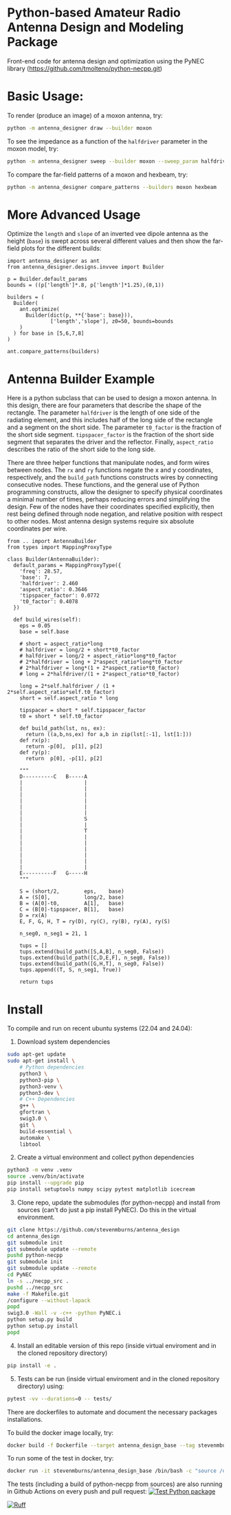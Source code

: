 # Python-based Amateur Radio Antenna Design and Modeling Package

Front-end code for antenna design and optimization using the PyNEC library (https://github.com/tmolteno/python-necpp.git)

# Basic Usage:

To render (produce an image) of a moxon antenna, try:
```bash
python -m antenna_designer draw --builder moxon
```

To see the impedance as a function of the `halfdriver` parameter in the moxon model, try:
```bash
python -m antenna_designer sweep --builder moxon --sweep_param halfdriver
```
To compare the far-field patterns of a moxon and hexbeam, try:
```bash
python -m antenna_designer compare_patterns --builders moxon hexbeam 
```
# More Advanced Usage

Optimize the `length` and `slope` of an inverted vee dipole antenna as the height (`base`) is swept across several different values and then show the far-field plots for the different builds:
```python3
import antenna_designer as ant
from antenna_designer.designs.invvee import Builder

p = Builder.default_params
bounds = ((p['length']*.8, p['length']*1.25),(0,1))

builders = (
  Builder(
    ant.optimize(
	  Builder(dict(p, **{'base': base})),
              ['length','slope'], z0=50, bounds=bounds
    )
  ) for base in [5,6,7,8]
)

ant.compare_patterns(builders)
```

# Antenna Builder Example
Here is a python subclass that can be used to design a moxon antenna.
In this design, there are four parameters that describe the shape of the rectangle. The parameter `halfdriver` is the length of one side of the radiating element, and this includes half of the long side of the rectangle and a segment on the short side. The parameter `t0_factor` is the fraction of the short side segment. `tipspacer_factor` is the fraction of the short side segment that separates the driver and the reflector. Finally, `aspect_ratio` describes the ratio of the short side to the long side.

There are three helper functions that manipulate nodes, and form wires between nodes. The `rx` and `ry` functions negate the x and y coordinates, respectively, and the `build_path` functions constructs wires by connecting consecutive nodes. These functions, and the general use of Python programming constructs, allow the designer to specify physical coordinates a minimal number of times, perhaps reducing errors and simplifying the design. Few of the nodes have their coordinates specified explicitly, then rest being defined through node negation, and relative position with respect to other nodes. Most antenna design systems require six absolute coordinates per wire.

```python3
from .. import AntennaBuilder
from types import MappingProxyType

class Builder(AntennaBuilder):
  default_params = MappingProxyType({
	'freq': 28.57,
    'base': 7,
    'halfdriver': 2.460
    'aspect_ratio': 0.3646
    'tipspacer_factor': 0.0772
    't0_factor': 0.4078
  })

  def build_wires(self):
    eps = 0.05
	base = self.base

    # short = aspect_ratio*long
    # halfdriver = long/2 + short*t0_factor
    # halfdriver = long/2 + aspect_ratio*long*t0_factor
    # 2*halfdriver = long + 2*aspect_ratio*long*t0_factor
    # 2*halfdriver = long*(1 + 2*aspect_ratio*t0_factor)
    # long = 2*halfdriver/(1 + 2*aspect_ratio*t0_factor)

    long = 2*self.halfdriver / (1 + 2*self.aspect_ratio*self.t0_factor)
    short = self.aspect_ratio * long

    tipspacer = short * self.tipspacer_factor
    t0 = short * self.t0_factor

    def build_path(lst, ns, ex):
      return ((a,b,ns,ex) for a,b in zip(lst[:-1], lst[1:]))
    def rx(p):
      return -p[0],  p[1], p[2]
    def ry(p):
      return  p[0], -p[1], p[2]

    """
    D----------C   B-----A
    |                    |
    |                    |
    |                    |
    |                    |
    |                    |
    |                    |
    |                    S
	|                    |
    |                    T
    |                    |
    |                    |
    |                    |
    |                    |
    |                    |
    |                    |
    E----------F   G-----H
	"""

    S = (short/2,        eps,    base) 
    A = (S[0],           long/2, base)
    B = (A[0]-t0,        A[1],   base)
    C = (B[0]-tipspacer, B[1],   base)
    D = rx(A)
    E, F, G, H, T = ry(D), ry(C), ry(B), ry(A), ry(S)

    n_seg0, n_seg1 = 21, 1
      
    tups = []
    tups.extend(build_path([S,A,B], n_seg0, False))
    tups.extend(build_path([C,D,E,F], n_seg0, False))
    tups.extend(build_path([G,H,T], n_seg0, False))
    tups.append((T, S, n_seg1, True))

    return tups
```

# Install

To compile and run on recent ubuntu systems (22.04 and 24.04):

1. Download system dependencies
```bash
sudo apt-get update
sudo apt-get install \
    # Python dependencies
    python3 \
    python3-pip \
    python3-venv \
    python3-dev \
    # C++ Dependencies
    g++ \
    gfortran \
    swig3.0 \
    git \
    build-essential \
    automake \
    libtool
```

2. Create a virtual environment and collect python dependencies
```bash
python3 -m venv .venv
source .venv/bin/activate
pip install --upgrade pip
pip install setuptools numpy scipy pytest matplotlib icecream
```

3. Clone repo, update the submodules (for python-necpp) and install from sources (can't do just a pip install PyNEC). Do this in the virtual environment.
```bash
git clone https://github.com/stevenmburns/antenna_design
cd antenna_design
git submodule init
git submodule update --remote
pushd python-necpp
git submodule init
git submodule update --remote
cd PyNEC
ln -s ../necpp_src .
pushd ../necpp_src
make -f Makefile.git
/configure --without-lapack
popd
swig3.0 -Wall -v -c++ -python PyNEC.i
python setup.py build
python setup.py install
popd
```

4. Install an editable version of this repo (inside virtual enviroment and in the cloned repository directory)
```bash
pip install -e .
```

5. Tests can be run (inside virtual enviroment and in the cloned repository directory) using:
```bash
pytest -vv --durations=0 -- tests/
```

There are dockerfiles to automate and document the necessary packages installations.

To build the docker image locally, try:
```bash
docker build -f Dockerfile --target antenna_design_base --tag stevenmburns/antenna_design_base .
```
To run some of the test in docker, try:
```bash
docker run -it stevenmburns/antenna_design_base /bin/bash -c "source /opt/.venv/bin/activate && cd /opt/antenna_design && pytest -vv --durations=0 -- tests/test_dipole.py tests/test_invvee.py" 
```

The tests (including a build of python-necpp from sources) are also running in Github Actions on every push and pull request:
[![Test Python package](https://github.com/stevenmburns/antenna_design/actions/workflows/test.yml/badge.svg)](https://github.com/stevenmburns/antenna_design/actions/workflows/test.yml)

[![Ruff](https://github.com/stevenmburns/antenna_design/actions/workflows/ruff.yml/badge.svg)](https://github.com/stevenmburns/antenna_design/actions/workflows/ruff.yml)

